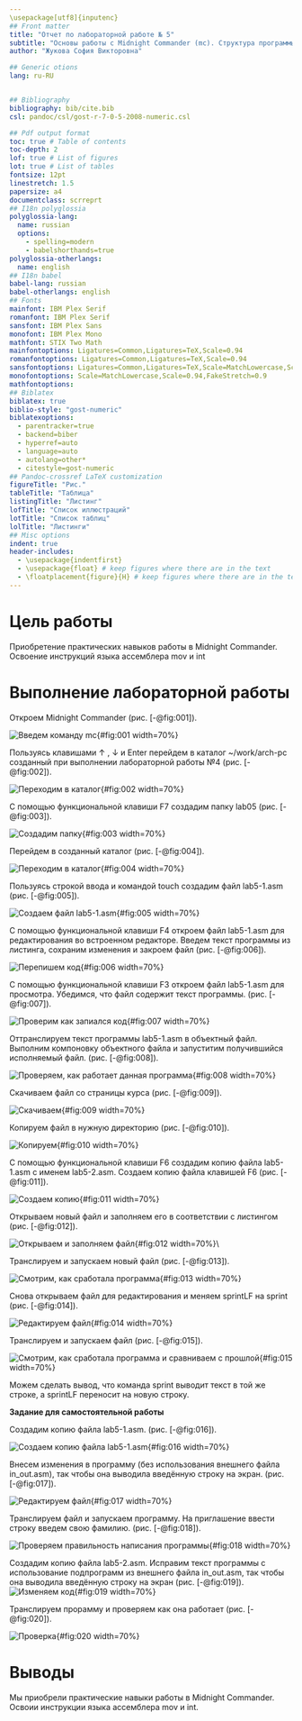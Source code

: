 ```yaml
---
\usepackage[utf8]{inputenc}
## Front matter
title: "Отчет по лабораторной работе № 5"
subtitle: "Основы работы с Midnight Commander (mc). Структура программы на языке ассемблера NASM. Системные вызовы в ОС GNU Linux"
author: "Жукова София Викторовна"

## Generic otions
lang: ru-RU


## Bibliography
bibliography: bib/cite.bib
csl: pandoc/csl/gost-r-7-0-5-2008-numeric.csl

## Pdf output format
toc: true # Table of contents
toc-depth: 2
lof: true # List of figures
lot: true # List of tables
fontsize: 12pt
linestretch: 1.5
papersize: a4
documentclass: scrreprt
## I18n polyglossia
polyglossia-lang:
  name: russian
  options:
	- spelling=modern
	- babelshorthands=true
polyglossia-otherlangs:
  name: english
## I18n babel
babel-lang: russian
babel-otherlangs: english
## Fonts
mainfont: IBM Plex Serif
romanfont: IBM Plex Serif
sansfont: IBM Plex Sans
monofont: IBM Plex Mono
mathfont: STIX Two Math
mainfontoptions: Ligatures=Common,Ligatures=TeX,Scale=0.94
romanfontoptions: Ligatures=Common,Ligatures=TeX,Scale=0.94
sansfontoptions: Ligatures=Common,Ligatures=TeX,Scale=MatchLowercase,Scale=0.94
monofontoptions: Scale=MatchLowercase,Scale=0.94,FakeStretch=0.9
mathfontoptions:
## Biblatex
biblatex: true
biblio-style: "gost-numeric"
biblatexoptions:
  - parentracker=true
  - backend=biber
  - hyperref=auto
  - language=auto
  - autolang=other*
  - citestyle=gost-numeric
## Pandoc-crossref LaTeX customization
figureTitle: "Рис."
tableTitle: "Таблица"
listingTitle: "Листинг"
lofTitle: "Список иллюстраций"
lotTitle: "Список таблиц"
lolTitle: "Листинги"
## Misc options
indent: true
header-includes:
  - \usepackage{indentfirst}
  - \usepackage{float} # keep figures where there are in the text
  - \floatplacement{figure}{H} # keep figures where there are in the text
---
```


# Цель работы

Приобретение практических навыков работы в Midnight Commander. Освоение инструкций языка ассемблера mov и int


# Выполнение лабораторной работы

Откроем Midnight Commander (рис. [-@fig:001]).

![Введем команду mc](image/51.png){#fig:001 width=70%}


Пользуясь клавишами ↑ , ↓ и Enter перейдем в каталог ~/work/arch-pc созданный при выполнении лабораторной работы №4 (рис. [-@fig:002]).

![Переходим в каталог](image/52.png){#fig:002 width=70%}


С помощью функциональной клавиши F7 создадим папку lab05 (рис. [-@fig:003]).

![Создадим папку](image/53.png){#fig:003 width=70%}


Перейдем в созданный каталог (рис. [-@fig:004]).

![Переходим в каталог](image/54.png){#fig:004 width=70%}


Пользуясь строкой ввода и командой touch создадим файл lab5-1.asm (рис. [-@fig:005]).

![Создаем файл lab5-1.asm](image/55.png){#fig:005 width=70%}


С помощью функциональной клавиши F4 откроем файл lab5-1.asm для редактирования во встроенном редакторе. 
Введем текст программы из листинга, сохраним изменения и закроем файл (рис. [-@fig:006]).

![Перепишем код](image/56.png){#fig:006 width=70%}


С помощью функциональной клавиши F3 откроем файл lab5-1.asm для просмотра. Убедимся, что файл содержит текст программы. (рис. [-@fig:007]).

![Проверим как запиался код](image/57.png){#fig:007 width=70%}


Оттранслируем текст программы lab5-1.asm в объектный файл. Выполним компоновку объектного файла и запуститим получившийся исполняемый файл. (рис. [-@fig:008]).

![Проверяем, как работает данная программа](image/58.png){#fig:008 width=70%}


Скачиваем файл со страницы курса (рис. [-@fig:009]).

![Скачиваем](image/59.png){#fig:009 width=70%}


Копируем файл в нужную директорию (рис. [-@fig:010]).

![Копируем](image/510.png){#fig:010 width=70%}


С помощью функциональной клавиши F6 создадим копию файла lab5-1.asm с именем lab5-2.asm.  Создаем копию файла клавишей F6 (рис. [-@fig:011]).

![Создаем копию](image/513.png){#fig:011 width=70%}


Открываем новый файл и заполняем его в соответствии с листингом (рис. [-@fig:012]).

![Открываем и заполняем файл](image/512.png){#fig:012 width=70%}\


Транслируем и запускаем новый файл (рис. [-@fig:013]).

![Смотрим, как сработала программа](image/514.png){#fig:013 width=70%}


Снова открываем файл для редактирования и меняем sprintLF на sprint (рис. [-@fig:014]).

![Редактируем файл](image/515.png){#fig:014 width=70%}


Транслируем и запускаем файл (рис. [-@fig:015]).


![Смотрим, как сработала программа и сравниваем с прошлой](image/516.png){#fig:015 width=70%}


Можем сделать вывод, что команда sprint выводит текст в той же строке, а sprintLF переносит на новую строку.

**Задание для самостоятельной работы**

Создадим копию файла lab5-1.asm.  (рис. [-@fig:016]).

![Создаем копию файла lab5-1.asm](image/517.png){#fig:016 width=70%}


Внесем  изменения в программу (без использования внешнего файла in_out.asm), так чтобы она выводила  введённую строку на экран. (рис. [-@fig:017]).

![Редактируем файл](image/518.png){#fig:017 width=70%}


Транслируем файл и запускаем программу. На приглашение ввести строку введем свою фамилию. (рис. [-@fig:018]).

![Проверяем правильность написания программы](image/519.png){#fig:018 width=70%}


Создадим копию файла lab5-2.asm. Исправим текст программы с использование подпрограмм из внешнего файла in_out.asm, так чтобы она выводила введённую строку на экран (рис. [-@fig:019]).
![Изменяем код](image/520.png){#fig:019 width=70%}


Транслируем прорамму и проверяем как она работает (рис. [-@fig:020]).

![Проверка](image/521.png){#fig:020 width=70%}



# Выводы

Мы приобрели практические навыки работы в Midnight Commander. Освоии инструкции языка ассемблера mov и int.


